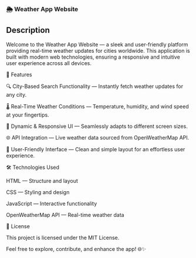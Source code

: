 ### 🌦️ Weather App Website

## Description

Welcome to the Weather App Website — a sleek and user-friendly platform providing real-time weather updates for cities worldwide. This application is built with modern web technologies, ensuring a responsive and intuitive user experience across all devices.

🌟 Features

🔍 City-Based Search Functionality — Instantly fetch weather updates for any city.

🌡️ Real-Time Weather Conditions — Temperature, humidity, and wind speed at your fingertips.

🎨 Dynamic & Responsive UI — Seamlessly adapts to different screen sizes.

🌐 API Integration — Live weather data sourced from OpenWeatherMap API.

💪 User-Friendly Interface — Clean and simple layout for an effortless user experience.

🛠️ Technologies Used

HTML — Structure and layout

CSS — Styling and design

JavaScript — Interactive functionality

OpenWeatherMap API — Real-time weather data

📄 License

This project is licensed under the MIT License.

Feel free to explore, contribute, and enhance the app! 🌐✨

